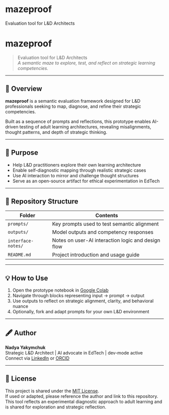 # mazeproof
Evaluation tool for L&amp;D Architects
# mazeproof

> Evaluation tool for L&D Architects  
> _A semantic maze to explore, test, and reflect on strategic learning competencies._

---

## 🧭 Overview

**mazeproof** is a semantic evaluation framework designed for L&D professionals seeking to map, diagnose, and refine their strategic competencies.

Built as a sequence of prompts and reflections, this prototype enables AI-driven testing of adult learning architectures, revealing misalignments, thought patterns, and depth of strategic thinking.

---

## 🧪 Purpose

- Help L&D practitioners explore their own learning architecture  
- Enable self-diagnostic mapping through realistic strategic cases  
- Use AI interaction to mirror and challenge thought structures  
- Serve as an open-source artifact for ethical experimentation in EdTech

---

## 📁 Repository Structure

| Folder                | Contents                                              |
|------------------------|-------------------------------------------------------|
| `prompts/`             | Key prompts used to test semantic alignment           |
| `outputs/`             | Model outputs and competency responses                |
| `interface-notes/`     | Notes on user-AI interaction logic and design flow    |
| `README.md`            | Project introduction and usage guide                  |

---

## 💡 How to Use

1. Open the prototype notebook in [Google Colab](https://colab.research.google.com/drive/1Kcl9sWEoQw9k95Uil7j_My_ejWAb2gE1)
2. Navigate through blocks representing input → prompt → output
3. Use outputs to reflect on strategic alignment, clarity, and behavioral nuance
4. Optionally, fork and adapt prompts for your own L&D environment

---

## 🖋️ Author

**Nadya Yakymchuk**  
Strategic L&D Architect | AI advocate in EdTech | dev-mode active  
Connect via [LinkedIn](https://www.linkedin.com/in/nadyayakymchuk/) or [ORCID](https://orcid.org/)

---

## 🔐 License

This project is shared under the [MIT License](LICENSE).  
If used or adapted, please reference the author and link to this repository.  
This tool reflects an experimental diagnostic approach to adult learning and is shared for exploration and strategic reflection.

